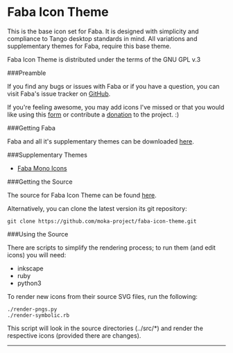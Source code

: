 Faba Icon Theme
===============

This is the base icon set for Faba. It is designed with simplicity and compliance to Tango desktop standards in mind. All variations and supplementary themes for Faba, require this base theme.

Faba Icon Theme is distributed under the terms of the GNU GPL v.3

###Preamble

If you find any bugs or issues with Faba or if you have a question, you can visit Faba's issue tracker on [GitHub](https://github.com/moka-project/faba-icon-theme/issues).

If you're feeling awesome, you may add icons I've missed or that you would like using this [form](http://mokaproject.com/requests) or contribute a [donation](http://www.mokaproject.com/donate/ "Donate") to the project. :)

###Getting Faba

Faba and all it's supplementary themes can be downloaded [here](http://mokaproject.com/faba-icon-theme/download).

###Supplementary Themes 

 * [Faba Mono Icons](https://github.com/moka-project/faba-mono-icons)

###Getting the Source

The source for Faba Icon Theme can be found [here](https://github.com/moka-project/faba-icon-theme).

Alternatively, you can clone the latest version its git repository:

    git clone https://github.com/moka-project/faba-icon-theme.git

###Using the Source

There are scripts to simplify the rendering process; to run them (and edit icons) you will need:

 * inkscape
 * ruby
 * python3

To render new icons from their source SVG files, run the following:

    ./render-pngs.py
    ./render-symbolic.rb

This script will look in the source directories (../src/*) and render the respective icons (provided there are changes).

-----------